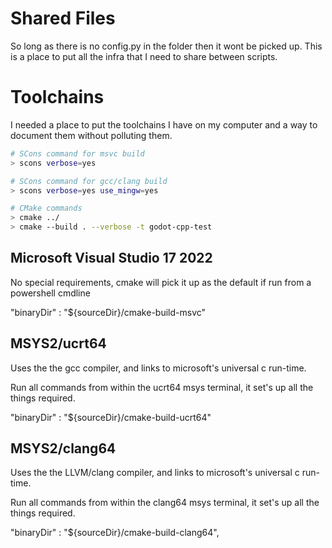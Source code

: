 Shared Files
============
So long as there is no config.py in the folder then it wont be picked up.
This is a place to put all the infra that I need to share between scripts.


Toolchains
==========

I needed a place to put the toolchains I have on my computer and a way to
document them without polluting them.

```sh
# SCons command for msvc build
> scons verbose=yes

# SCons command for gcc/clang build
> scons verbose=yes use_mingw=yes

# CMake commands
> cmake ../
> cmake --build . --verbose -t godot-cpp-test
```

## Microsoft Visual Studio 17 2022

No special requirements, cmake will pick it up as the default if run from a
powershell cmdline

"binaryDir" : "${sourceDir}/cmake-build-msvc"

## MSYS2/ucrt64

Uses the the gcc compiler, and links to microsoft's universal c run-time.

Run all commands from within the ucrt64 msys terminal, it set's up all the
things required.

"binaryDir" : "${sourceDir}/cmake-build-ucrt64"

## MSYS2/clang64

Uses the the LLVM/clang compiler, and links to microsoft's universal c run-time.

Run all commands from within the clang64 msys terminal, it set's up all the
things required.

"binaryDir" : "${sourceDir}/cmake-build-clang64",
